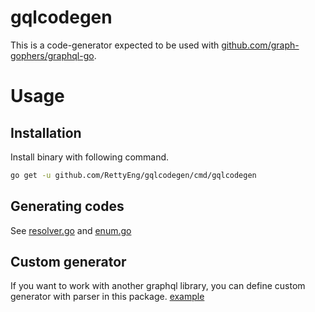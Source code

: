 # gqlcodegen
This is a code-generator expected to be used with [github.com/graph-gophers/graphql-go](https://github.com/graph-gophers/graphql-go).

# Usage
## Installation
Install binary with following command.
```sh
go get -u github.com/RettyEng/gqlcodegen/cmd/gqlcodegen
```

## Generating codes
See [resolver.go](./example/resolver.go) and [enum.go](./example/enum/enum.go)

## Custom generator
If you want to work with another graphql library, you can define custom generator with parser in this package.
[example](./cmd/gqlcodegen/main.go)
